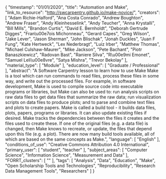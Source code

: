 {
    "timestamp": "01/01/2020",
    "title": "Automation and Make",
    "link_to_resource": "http://swcarpentry.github.io/make-novice/",
    "creators": [
        "Adam Richie-Halford",
        "Ana Costa Conrado",
        "Andrew Boughton",
        "Andrew Fraser",
        "Andy Kleinhesselink",
        "Andy Teucher",
        "Anna Krystalli",
        "Bill Mills",
        "Brandon Curtis",
        "David E. Bernholdt",
        "Deborah Gertrude Digges",
        "Fran\u00e7ois Michonneau",
        "Gerard Capes",
        "Greg Wilson",
        "Jake Lever",
        "Jason Sherman",
        "John Blischak",
        "Jonah Duckles",
        "Juan F Fung",
        "Kate Hertweck",
        "Lex Nederbragt",
        "Luiz Irber",
        "Matthew Thomas",
        "Michael Culshaw-Maurer",
        "Mike Jackson",
        "Pete Bachant",
        "Piotr Banaszkiewicz",
        "Radovan Bast",
        "Raniere Silva",
        "R\u00e9mi Emonet",
        "Samuel Leli\u00e8vre",
        "Satya Mishra",
        "Trevor Bekolay"
    ],
    "material_type": [
        "Module"
    ],
    "education_level": [
        "Graduate / Professional"
    ],
    "abstract": "A Software Carpentry lesson to learn how to use Make Make is a tool which can run commands to read files, process these files in some way, and write out the processed files. For example, in software development, Make is used to compile source code into executable programs or libraries, but Make can also be used to: run analysis scripts on raw data files to get data files that summarize the raw data; run visualization scripts on data files to produce plots; and to parse and combine text files and plots to create papers. Make is called a build tool - it builds data files, plots, papers, programs or libraries. It can also update existing files if desired. Make tracks the dependencies between the files it creates and the files used to create these. If one of the original files (e.g. a data file) is changed, then Make knows to recreate, or update, the files that depend upon this file (e.g. a plot). There are now many build tools available, all of which are based on the same concepts as Make.",
    "language": [
        "English"
    ],
    "conditions_of_use": "Creative Commons Attribution 4.0 International",
    "primary_user": [
        "student",
        "teacher"
    ],
    "subject_areas": [
        "Computer Science",
        "Information Science",
        "Measurement and Data"
    ],
    "FORRT_clusters": [
        ""
    ],
    "tags": [
        "Analysis",
        "Data",
        "Education",
        "Make",
        "Open Scholarship Tools and Technologies",
        "Reproducibility",
        "Research Data Management Tools",
        "Researchers"
    ]
}